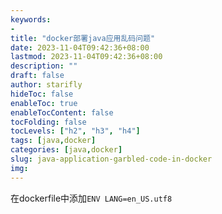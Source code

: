 ```yaml
---
keywords:
- 
title: "docker部署java应用乱码问题"
date: 2023-11-04T09:42:36+08:00
lastmod: 2023-11-04T09:42:36+08:00
description: ""
draft: false
author: starifly
hideToc: false
enableToc: true
enableTocContent: false
tocFolding: false
tocLevels: ["h2", "h3", "h4"]
tags: [java,docker]
categories: [java,docker]
slug: java-application-garbled-code-in-docker
img:
---
```


在dockerfile中添加`ENV LANG=en_US.utf8`
